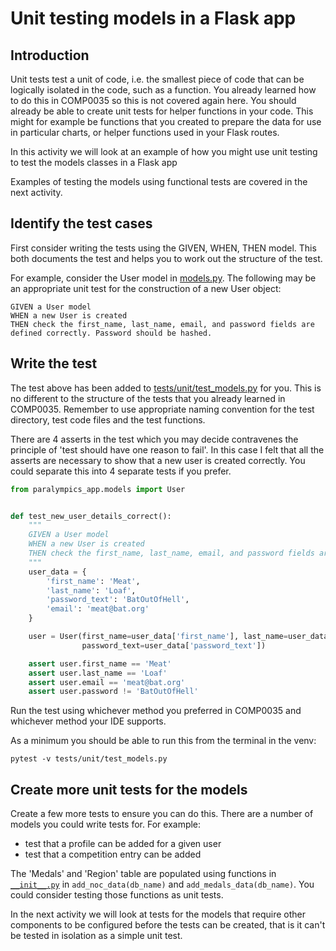 # Unit testing models in a Flask app

## Introduction

Unit tests test a unit of code, i.e. the smallest piece of code that can be logically isolated in the code, such as a
function. You already learned how to do this in COMP0035 so this is not covered again here. You should already be able
to create unit tests for helper functions in your code. This might for example be functions that you created to prepare
the data for use in particular charts, or helper functions used in your Flask routes.

In this activity we will look at an example of how you might use unit testing to test the models classes in a Flask app

Examples of testing the models using functional tests are covered in the next activity.

## Identify the test cases

First consider writing the tests using the GIVEN, WHEN, THEN model. This both documents the test and helps you to work
out the structure of the test.

For example, consider the User model in [models.py](../paralympics_app/models.py). The following may be an appropriate
unit test for the construction of a new User object:

```text
GIVEN a User model
WHEN a new User is created
THEN check the first_name, last_name, email, and password fields are defined correctly. Password should be hashed.
```

## Write the test

The test above has been added to [tests/unit/test_models.py](../tests/unit/test_models.py) for you. This is no different
to the structure of the tests that you already learned in COMP0035. Remember to use appropriate naming convention for
the test directory, test code files and the test functions.

There are 4 asserts in the test which you may decide contravenes the principle of 'test should have one reason to fail'.
In this case I felt that all the asserts are necessary to show that a new user is created correctly. You could separate
this into 4 separate tests if you prefer.

```python
from paralympics_app.models import User


def test_new_user_details_correct():
    """
    GIVEN a User model
    WHEN a new User is created
    THEN check the first_name, last_name, email, and password fields are defined correctly
    """
    user_data = {
        'first_name': 'Meat',
        'last_name': 'Loaf',
        'password_text': 'BatOutOfHell',
        'email': 'meat@bat.org'
    }

    user = User(first_name=user_data['first_name'], last_name=user_data['last_name'], email=user_data['email'],
                password_text=user_data['password_text'])

    assert user.first_name == 'Meat'
    assert user.last_name == 'Loaf'
    assert user.email == 'meat@bat.org'
    assert user.password != 'BatOutOfHell'
```

Run the test using whichever method you preferred in COMP0035 and whichever method your IDE supports.

As a minimum you should be able to run this from the terminal in the venv:

```
pytest -v tests/unit/test_models.py
```

## Create more unit tests for the models

Create a few more tests to ensure you can do this. There are a number of models you could write tests for. For example:

- test that a profile can be added for a given user
- test that a competition entry can be added

The 'Medals' and 'Region' table are populated using functions in [`__init__.py`](../paralympics_app/__init__.py)
in `add_noc_data(db_name)` and `add_medals_data(db_name)`. You could consider testing those functions as unit tests.

In the next activity we will look at tests for the models that require other components to be configured before the
tests can be created, that is it can't be tested in isolation as a simple unit test.
